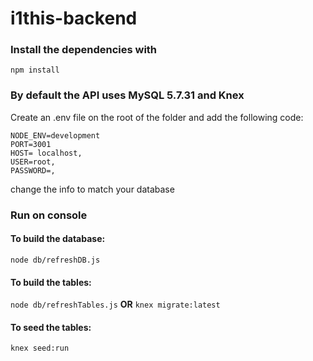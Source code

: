 # i1this-backend

### Install the dependencies with
`npm install`

### By default the API uses MySQL 5.7.31 and Knex
Create an .env file on the root of the folder and add the following code:

	NODE_ENV=development
	PORT=3001
	HOST= localhost,
	USER=root,
	PASSWORD=,

change the info to match your database
### Run on console
#### To build the database:
`node db/refreshDB.js`
#### To build the tables:
`node db/refreshTables.js`
**OR**
`knex migrate:latest`
#### To seed the tables:
`knex seed:run`
